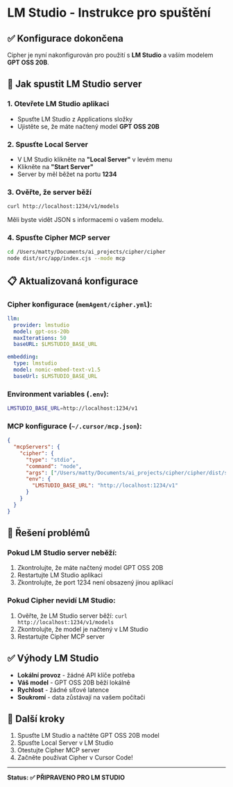 # LM Studio - Instrukce pro spuštění

## ✅ Konfigurace dokončena

Cipher je nyní nakonfigurován pro použití s **LM Studio** a vaším modelem **GPT OSS 20B**.

## 🚀 Jak spustit LM Studio server

### 1. Otevřete LM Studio aplikaci
- Spusťte LM Studio z Applications složky
- Ujistěte se, že máte načtený model **GPT OSS 20B**

### 2. Spusťte Local Server
- V LM Studio klikněte na **"Local Server"** v levém menu
- Klikněte na **"Start Server"**
- Server by měl běžet na portu **1234**

### 3. Ověřte, že server běží
```bash
curl http://localhost:1234/v1/models
```
Měli byste vidět JSON s informacemi o vašem modelu.

### 4. Spusťte Cipher MCP server
```bash
cd /Users/matty/Documents/ai_projects/cipher/cipher
node dist/src/app/index.cjs --mode mcp
```

## 📋 Aktualizovaná konfigurace

### Cipher konfigurace (`memAgent/cipher.yml`):
```yaml
llm:
  provider: lmstudio
  model: gpt-oss-20b
  maxIterations: 50
  baseURL: $LMSTUDIO_BASE_URL

embedding:
  type: lmstudio
  model: nomic-embed-text-v1.5
  baseUrl: $LMSTUDIO_BASE_URL
```

### Environment variables (`.env`):
```bash
LMSTUDIO_BASE_URL=http://localhost:1234/v1
```

### MCP konfigurace (`~/.cursor/mcp.json`):
```json
{
  "mcpServers": {
    "cipher": {
      "type": "stdio",
      "command": "node",
      "args": ["/Users/matty/Documents/ai_projects/cipher/cipher/dist/src/app/index.cjs", "--mode", "mcp"],
      "env": {
        "LMSTUDIO_BASE_URL": "http://localhost:1234/v1"
      }
    }
  }
}
```

## 🔧 Řešení problémů

### Pokud LM Studio server neběží:
1. Zkontrolujte, že máte načtený model GPT OSS 20B
2. Restartujte LM Studio aplikaci
3. Zkontrolujte, že port 1234 není obsazený jinou aplikací

### Pokud Cipher nevidí LM Studio:
1. Ověřte, že LM Studio server běží: `curl http://localhost:1234/v1/models`
2. Zkontrolujte, že model je načtený v LM Studio
3. Restartujte Cipher MCP server

## ✅ Výhody LM Studio

- **Lokální provoz** - žádné API klíče potřeba
- **Váš model** - GPT OSS 20B běží lokálně
- **Rychlost** - žádné síťové latence
- **Soukromí** - data zůstávají na vašem počítači

## 🎯 Další kroky

1. Spusťte LM Studio a načtěte GPT OSS 20B model
2. Spusťte Local Server v LM Studio
3. Otestujte Cipher MCP server
4. Začněte používat Cipher v Cursor Code!

---

**Status: ✅ PŘIPRAVENO PRO LM STUDIO**


